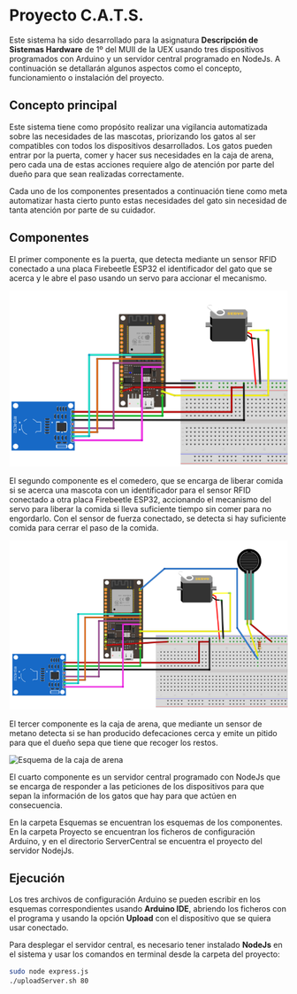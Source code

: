 # Proyecto C.A.T.S.
Este sistema ha sido desarrollado para la asignatura **Descripción de Sistemas Hardware** de 1º del MUII de la UEX usando tres dispositivos programados con Arduino y un servidor central programado en NodeJs. A continuación se detallarán algunos aspectos como el concepto, funcionamiento o instalación del proyecto.

## Concepto principal
Este sistema tiene como propósito realizar una vigilancia automatizada sobre las necesidades de las mascotas, priorizando los gatos al ser compatibles con todos los dispositivos desarrollados. Los gatos pueden entrar por la puerta, comer y hacer sus necesidades en la caja de arena, pero cada una de estas acciones requiere algo de atención por parte del dueño para que sean realizadas correctamente. 

Cada uno de los componentes presentados a continuación tiene como meta automatizar hasta cierto punto estas necesidades del gato sin necesidad de tanta atención por parte de su cuidador.

## Componentes
El primer componente es la puerta, que detecta mediante un sensor RFID conectado a una placa Firebeetle ESP32 el identificador del gato que se acerca y le abre el paso usando un servo para accionar el mecanismo.

![Esquema de la puerta](./Esquemas/EsquemaPuerta.png)

El segundo componente es el comedero, que se encarga de liberar comida si se acerca una mascota con un identificador para el sensor RFID conectado a otra placa Firebeetle ESP32, accionando el mecanismo del servo para liberar la comida si lleva suficiente tiempo sin comer para no engordarlo. Con el sensor de fuerza conectado, se detecta si hay suficiente comida para cerrar el paso de la comida.

![Esquema del comedero](./Esquemas/EsquemaComedero.png)

El tercer componente es la caja de arena, que mediante un sensor de metano detecta si se han producido defecaciones cerca y emite un pitido para que el dueño sepa que tiene que recoger los restos.

![Esquema de la caja de arena](./Esquemas/EsquemaCajaArena.png)

El cuarto componente es un servidor central programado con NodeJs que se encarga de responder a las peticiones de los dispositivos para que sepan la información de los gatos que hay para que actúen en consecuencia.

En la carpeta Esquemas se encuentran los esquemas de los componentes. En la carpeta Proyecto se encuentran los ficheros de configuración Arduino, y en el directorio ServerCentral se encuentra el proyecto del servidor NodejJs.

## Ejecución
Los tres archivos de configuración Arduino se pueden escribir en los esquemas correspondientes usando **Arduino IDE**, abriendo los ficheros con el programa y usando la opción **Upload** con el dispositivo que se quiera usar conectado.

Para desplegar el servidor central, es necesario tener instalado **NodeJs** en el sistema y usar los comandos en terminal desde la carpeta del proyecto:
```sh
sudo node express.js
./uploadServer.sh 80
```

